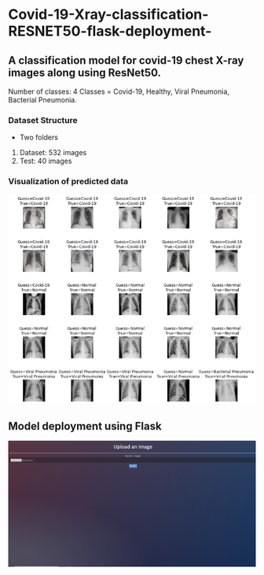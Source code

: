# Covid-19-Xray-classification-RESNET50-flask-deployment-
## A classification model for covid-19 chest X-ray images along using ResNet50.

Number of classes: 4
Classes = Covid-19, Healthy, Viral Pneumonia, Bacterial Pneumonia.

### Dataset Structure

* Two folders

1. Dataset: 532 images
2. Test: 40 images

### Visualization of predicted data
![alt text](https://github.com/Jishan-works/Covid-19-Xray-classification-RESNET50-flask-deployment-/blob/master/prediction_image.png "Logo Title Text 1")

## Model deployment using Flask
![alt text](https://github.com/Jishan-works/Covid-19-Xray-classification-RESNET50-flask-deployment-/blob/master/screenshot.png)


